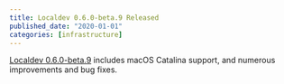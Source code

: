 ```yaml
---
title: Localdev 0.6.0-beta.9 Released
published_date: "2020-01-01"
categories: [infrastructure]
---
```

[Localdev 0.6.0-beta.9](https://pantheon.io/localdev) includes macOS Catalina support, and numerous improvements and bug fixes.
